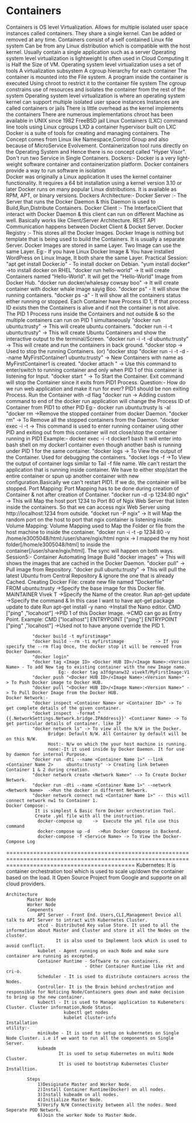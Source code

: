 # Containers
 Containers is OS level Virtualization.
    Allows for multiple isolated user space instances called containers.
    They share a single kernel.
    Can be added or removed at any time.
Containers consist of a self contained Linux file system
    Can be from any Linux distribution which is compatible with the host kernel.
    Usually contain a single application such as a server
Operating system level virtualization is lightweight
				Is often used in Cloud Computing
				It is Half the Size of VM.
			Operating system level virtualization uses a set of tools
				A virtualization subsystem
				A cgroup hierarchy for each container
				The container is mounted into the File system.
			A program inside the container is executed
				Using chroot to restrict it to the container file system
				The cgroup constrains use of resources and isolates the container from the rest of the system
			Operating system level virtualization is where an operating system kernel can support multiple isolated user space instances
				Instances are called containers or jails
				There is little overhead as the kernel implements the containers
			There are numerous implementations
				chroot has been available in UNIX since 1982
				FreeBSD jail
				Linux Containers (LXC) command line tools using Linux cgroups
				LXD a container hypervisor built on LXC
				Docker is a suite of tools for creating and managing containers.
			The Concept comes from Linux like Namespace,Control Group and also because of MicroService Evolvement.
			Containerization tool runs directly on the Operating System and Hence there is no concept called "Hyper Visor".
			Don't run two Service in Single Containers.
		Dockers:- 
          	Docker is a very light-weight software container and containerization platform.
			Docker containers provide a way to run software in isolation			
			Docker was originally a Linux application
			It uses the kernel container functionality.
			It requires a 64 bit installation using a kernel version 3.10 or later
			Docker runs on many popular Linux distributions.
			It is available as RPM, APT, or binary versions.
		    Dockers Architecture:-
				Docker Server :- The Server that runs the Docker Daemon & this Daemon is used to Build,Run,Distribute Containers.
				Docker Client :- The Interface/Client that interact with Docker Daemon & this client can run on different Machine as well.
								  Basically works like Client/Server Architecture.
								  REST API Communication happens between Docket Client & Docket Server.
				Docker Registry :- This stores all the Docker Images. 
								   Docker Image is nothing but template that is being used to build the Containers.
								   It is usually a separate Server.
								   Docker Images are stored in same Layer.
									Two Image can use the same Layer.
									 Eg:- If you have Linux Docker Image & You have installed WordPress on Linux Image, It both share the same Layer.
			Practical Session:
			"apt get install Docker.io" - To install docker on Debian.
			"yum install docker" ->to install docker on RHEL
			"docker run hello-world" -> It will create Containers named "Hello-World". It will get the "Hello-World" Image from Docker Hub. 
			"docker run docker/whalesay cowsay 	boo" -> It will create container with docker whale image sayig Boo.
			"docker ps" - It will show the running containers.
			"docker ps -a" - It will show all the containers status either running or stopped.
				Each Container have Process ID 1, If that process ID exists then the Containers is alive and if not the container is not alive.
				The PID 1 Process runs inside the Containers and not outside & so the multiple containers can run on PID 1 simultaneously
			"docker run ubuntu:trusty" -> This will create ubuntu containers.
			"docker run -i -t ubuntu:trusty" -> This will create Ubuntu Containers and show the interactive output to the terminal/Screen.
			"docker run -i -t -d ubuntu:trusty" -> This will create and run the containers in back ground.
			"docker stop <Container ID> -> Used to stop the running Containers.
				(or) 
			"docker stop <Container Name>
			"docker run -i -t -d --name MyFirstContainer1 ubuntu:trusty" -> New Containers with name as MyFirstContainer1 is created.
			"docker attach 	<Container Name>" -> Use this command to enter/switch to running container and only when PID 1 of this container is listening for Input.
			"docker start <Container name>" -> To Start the Container.
											   Exit command will stop the Container since it exits from PID1 Process.
												Question:- How do we run web application and make it run for ever?
												PID1 should be non exiting Process.
												Run the Container with -d flag
			"docker run <container name> <any Custom comamnd> -> Adding custom command to end of the docker run application will change the Process ID of Container
																 from PID1 to other PID
																 Eg:- docker run ubuntu:trusty ls -al
            "docker rm <container name> ->Remove the stopped container from docker Daemon.
			"docker rm" -> To Remove all the stopped containers from the Daemon.
			"docker exec -i -t <Container Name> <Command> -> This command is used to enter running container using other PID and exiting out from this container
														     will not close/stop the container running in PID1
															 Example:-
															 docker exec -i -t docker1 bash 
																It will enter into bash shell on my docker1 container even though another
																bash is running under PID 1 for the same container.
			"docker logs <container name> -> To View the output of the Container. Used for debugging the containers.
			"docket logs -f <container name> ->To View the output of container logs similar to Tail -f file name. 
			 We can't restart the application that is running inside container. We have to either stop/start the entire container 
			 or spun up another container with new configuration.Basically we can't restart PID1. If we do, the container will be stopped.
			 Port Mapping: 
					Port Mapping has to be done during creation of Container & not after creation of Container.
					"docker run -d -p 1234:80 ngix" -> This will Map the host port 1234 to Port 80 of Ngix Web Server that listen inside the containers. 
												So that we can access ngix Web Server using http://localhost:1234 from outside.
					"docket run -P ngix" -> It will Map the random port on the host to port that ngix container is listening inside.
			 Volume Mapping:
					Volume Mapping used to Map the Folder or file from the host machine to inside the container.
					"docker run -i -t -p 1234:80 -v /home/e3005048/html:/user/share/ngix/html ngnix   -> I mapped the my host folder[/home/e3005048/html] to inside
						the container[/user/share/ngix/html].  The sync will happen on both ways.
Session5:-
 Container Automating Image Build
             "docker images" -> This will shows the images that are cached in the Docker Daemon.
			 "docker pull" -> Pull image from Repository.
			 "docker pull ubuntu:trusty" -> This will pull the latest Ubuntu from Central Repository & ignore the one that is already Cached.
		     Creating Docker File:
						create new file named "Dockerfile"   
						FROM ubuntu:trusty					 ->Specify the base image for this Docker file.
						MAINTAINER Vivek T					 ->Specify the Name of the creator.
						Run apt-get update					 ->Specify the command & In this case I want to have apt-get package update to date
						Run apt-get install -y nano          ->Install the Nano editor.
						CMD ["ping" ,"locahost"] 			 ->PID 1 of this Docker Image.
															 ->CMD can go as Entry Point.
																Example:
																	CMD ["localhost"]
																	ENTRYPOINT  ["ping"]
						ENTRYPOINT  ["ping" ,"locahost"]	 ->Used not to have anyone override the PID 1.
						
			  "docker build -t myfirstimage"
			  "docker build --rm -ti myfirstimage			 -> If you specify the --rm flag Once, the docker stop it will be removed from Docker Daemon.
			  "docker login"
			  "docker tag <Image ID> <Docker HUB ID>/<Image Name>:<Version Name> - To add New tag to existing container with the new Image name.
						Eg:- docker tag a3fdgnanw32 vivekT/MyFirstImage:V1
			  "docker push "<Docker HUB ID>/<Image Name>:<Version Name>" -> To Push Docker image to Docker HUB.
			  "docker pull "<Docker HUB ID>/<Image Name>:<Version Name>" -> To Pull Docker Image from the Docker HUB.
	Docker Network:-
	          "docker inspect <Container Name> or <Container ID>" -> To get complete details of the given container.
			  "docket inspect  -format "{{.NetworkSettings.Network.bridge.IPAddress}}' <Contianer Name> -> To get particular details of container. like IP
			  "docker network ls" -> To view all the N/W in the Docker. 
					Bridge: Default N/W. All Container by default will be on this N/W.
					Host:- N/w on which the your host machine is running.
					none:-It it used inside by Docker Daemon. It for use by daemon for internal Purpose.
			  "docker run -dti --name <Container Name 1>" --link <Container Name 2> 	ubuntu:trusty" -> Creating link between Container 1 & 2 during creation.	
			  "docker network create <Network Name>" --> To Create Docker Network.
			  "docker run -dti --name <Container Name 1>" --network <Network Name>  ->Run the docker in different Network.
			  "docker network connect nw1 <Container Name 1>" -- this will connect network nw1 to Container 1.
	Docker Compose:-
               It is simplest & Basic form Docker orchestration Tool.
			   Create .yml file with all the instruction.
				docker-compose up    ->  Execute the yml file use this command
				docker-compose up -d   ->Run Docker Compose in Backend.
				docker-compose -f <Service Name> -> To View the Docker-Compose Log

==================================================================================================================================================
Kubernetes:
			It is container orchestration tool which is used to scale up/down the container based on the load.
			It Open Source Project from Google and supporte on all cloud providers.
	
	Architecture
			Master Node
			Worker Node
			Compenents
				API Server - Front End. Users,CLI,Management Device all talk to API Server to intract with Kubernetes Cluster.
				etcd - Distributed Key value Store. It used to all the information about Master and Cluster and store it all the Nodes on the cluster.
					   It is also used to Implement lock which is used to avoid conflict.
				kubelet - Agent running on each Node and make sure container are running as excepted.
				Container Runtime - Software to run containers.
								  - Other Container Runtime like rkt and cri-o.
				Scheduler - It is used to distribute containers across the Nodes.
				Controller- It is the Brain behind orchestration and responsible for Noticing Node/Containers goes down and make decision to bring up the new container.
				kubectl - It is used to Manage application to Kubeneters Cluster. Cluster information,Node Status.
				          kubectl get nodes
						  kubelet cluster-info
	Installation	
	utility:-
				minikube - It is used to setup on kubernetes on Single Node Cluster. i.e if we want to run all the components on Single Server.
				kubeadm 
						It is used to setup Kubernetes on multi Node Cluster.
						It is used to bootstrap Kubernetes Cluster Installtion.
				
			Steps
				1)Desiginate Master and Worker Node.
				2)Install Container Runtime(Docker) on all nodes.
				3)Install kubeadm on all nodes.
				4)Initialize Master Node.
				5)Verify N/W Connectivity between all the nodes. Need Seperate POD Network.
				6)Join the worker Node to Master Node.
